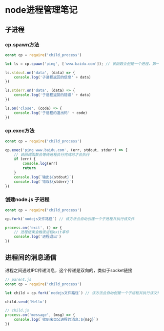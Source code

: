 # node进程管理笔记
## 子进程

### cp.spawn方法
```javascript
const cp = require('child_process') 

let ls = cp.spawn('ping', ['www.baidu.com']); // 该函数会创建一个进程，第一个参数是命令， 第二个参数是该命令的参数列表

ls.stdout.on('data', (data) => {
    console.log('子进程返回的信息' + data)
})

ls.stderr.on('data', (data) => {
    console.log('子进程返回的错误' + data)
})

ls.on('close', (code) => {
    console.log('子进程的退出码' + code)
})
```

### cp.exec方法
```javascript
const cp = require('child_process')

cp.exec('ping www.baidu.com', (err, stdout, stderr) => {
    // 该回调函数会等待进程执行完成时才会执行
    if (err) {
        console.log(err)
        return
    }
    console.log(`输出${stdout}`)
    console.log(`错误${stderr}`)
})

```

### 创建node.js 子进程
```javascript
const cp = require('child_process')

cp.fork(`nodejs文件路径`) // 该方法会自动创建一个子进程并执行该文件

process.on('exit', () => {
    // 进程结束会触发进程exit事件
    console.log('进程退出')
}) 

```

## 进程间的消息通信
进程之间通过IPC传递消息，这个传递是双向的，类似于socket链接
```javascript
// parent.js
const cp = require('child_process')

let child = cp.fork(`nodejs文件路径`) // 该方法会自动创建一个子进程并执行该文件

child.send('Hello')
```

```javascript
// child.js
process.on('message', (msg) => {
    console.log(`收到来自父进程的消息:${msg}`)
})
```
